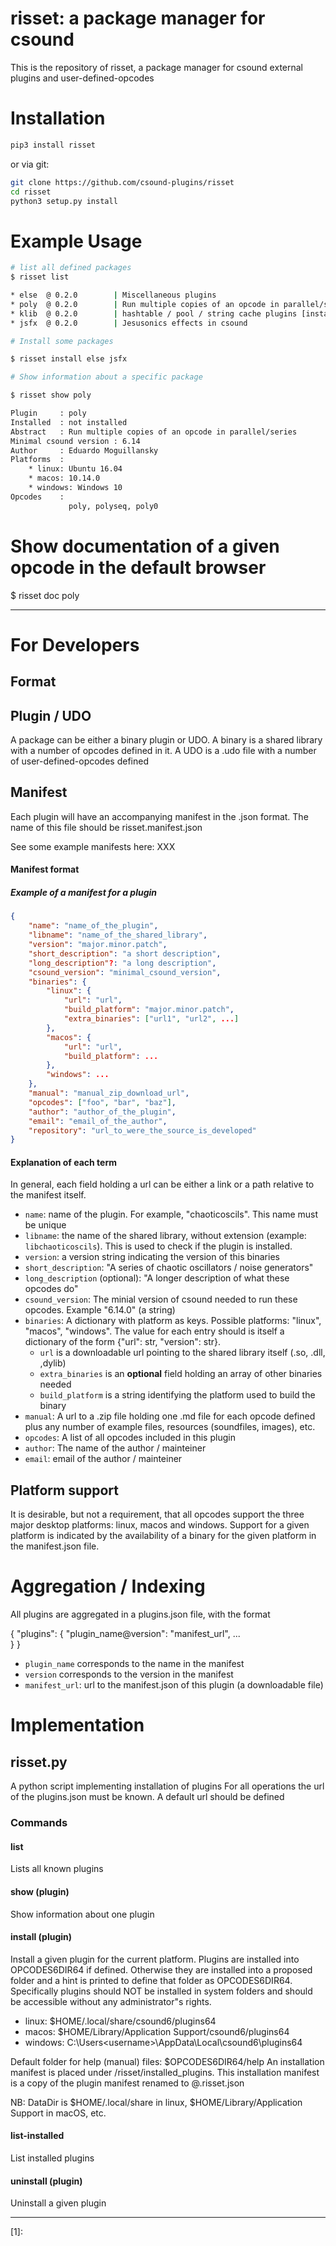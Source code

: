 # risset: a package manager for csound

This is the repository of risset, a package manager for csound external
plugins and user-defined-opcodes

# Installation

```bash
pip3 install risset
```

or via git:

```bash
git clone https://github.com/csound-plugins/risset
cd risset
python3 setup.py install
```

# Example Usage


```bash
# list all defined packages
$ risset list

* else  @ 0.2.0        | Miscellaneous plugins 
* poly  @ 0.2.0        | Run multiple copies of an opcode in parallel/series
* klib  @ 0.2.0        | hashtable / pool / string cache plugins [installed 0.2.0]
* jsfx  @ 0.2.0        | Jesusonics effects in csound

# Install some packages

$ risset install else jsfx

# Show information about a specific package

$ risset show poly

Plugin     : poly
Installed  : not installed
Abstract   : Run multiple copies of an opcode in parallel/series
Minimal csound version : 6.14
Author     : Eduardo Moguillansky
Platforms  : 
    * linux: Ubuntu 16.04
    * macos: 10.14.0
    * windows: Windows 10
Opcodes    :
             poly, polyseq, poly0
```

# Show documentation of a given opcode in the default browser

$ risset doc poly

-----

# For Developers

## Format

## Plugin / UDO

A package can be either a binary plugin or UDO. A binary is a shared library with a number
of opcodes defined in it. A UDO is a .udo file with a number of user-defined-opcodes defined

## Manifest

Each plugin will have an accompanying manifest in the .json format. The name of this file
should be risset.manifest.json

See some example manifests here: XXX

#### Manifest format

##### Example of a manifest for a plugin

```json
{
    "name": "name_of_the_plugin",
    "libname": "name_of_the_shared_library",
    "version": "major.minor.patch",
    "short_description": "a short description",
    "long_description"?: "a long description",
    "csound_version": "minimal_csound_version",
    "binaries": {
        "linux": {
            "url": "url",
            "build_platform": "major.minor.patch",
            "extra_binaries": ["url1", "url2", ...]
        }, 
        "macos": {
            "url": "url",
            "build_platform": ...
        },
        "windows": ... 
    },
    "manual": "manual_zip_download_url",
    "opcodes": ["foo", "bar", "baz"],
    "author": "author_of_the_plugin",
    "email": "email_of_the_author",
    "repository": "url_to_were_the_source_is_developed"
}
```

#### Explanation of each term

In general, each field holding a url can be either a link or a path relative to
the manifest itself. 

* `name`: name of the plugin. For example, "chaoticoscils". This name must be unique
* `libname`: the name of the shared library, without extension (example: `libchaoticoscils`). 
    This is used to check if the plugin is installed.
* `version`: a version string indicating the version of this binaries
* `short_description`: "A series of chaotic oscillators / noise generators"
* `long_description` (optional): "A longer description of what these opcodes do"
* `csound_version`: The minial version of csound needed to run these opcodes. Example "6.14.0" (a string)
* `binaries`: A dictionary with platform as keys. Possible platforms: "linux", "macos", "windows". 
    The value for each entry should is itself a dictionary of the form {"url": str, "version": str}. 
    * `url` is a downloadable url pointing to the shared library itself (.so, .dll, ,dylib)
    * `extra_binaries` is an **optional** field holding an array of other binaries needed
    * `build_platform` is a string identifying the platform used to build the binary
* `manual`: A url to a .zip file holding one .md file for each opcode defined plus any number of 
    example files, resources (soundfiles, images), etc.
* `opcodes`: A list of all opcodes included in this plugin
* `author`: The name of the author / mainteiner
* `email`: email of the author / mainteiner

## Platform support

It is desirable, but not a requirement, that all opcodes support the three major desktop
platforms: linux, macos and windows. Support for a given platform is indicated by the availability of
a binary for the given platform in the manifest.json file. 

# Aggregation / Indexing

All plugins are aggregated in a plugins.json file, with the format

{
    "plugins": {
        "plugin_name@version": "manifest_url",
        ...    
    }
}

* `plugin_name` corresponds to the name in the manifest
* `version` corresponds to the version in the manifest
* `manifest_url`: url to the manifest.json of this plugin (a downloadable file)

# Implementation

## risset.py

A python script implementing installation of plugins
For all operations the url of the plugins.json must be known. A default url should be 
defined

### Commands

#### list

Lists all known plugins

#### show (plugin)

Show information about one plugin   

#### install (plugin)   

Install a given plugin for the current platform. Plugins are installed into
OPCODES6DIR64 if defined. Otherwise they are installed into a proposed folder
and a hint is printed to define that folder as OPCODES6DIR64. Specifically plugins
should NOT be installed in system folders and should be accessible without any
administrator"s rights. 


* linux: $HOME/.local/share/csound6/plugins64
* macos: $HOME/Library/Application Support/csound6/plugins64
* windows: C:\Users\<username>\AppData\Local\csound6\plugins64

Default folder for help (manual) files: $OPCODES6DIR64/help
An installation manifest is placed under <DataDir>/risset/installed_plugins. This installation manifest
is a copy of the plugin manifest renamed to <plugin-name>@<version>.risset.json

NB: DataDir is $HOME/.local/share in linux, $HOME/Library/Application Support in macOS, etc.

#### list-installed

List installed plugins

#### uninstall (plugin)

Uninstall a given plugin



-------------
[1]: 